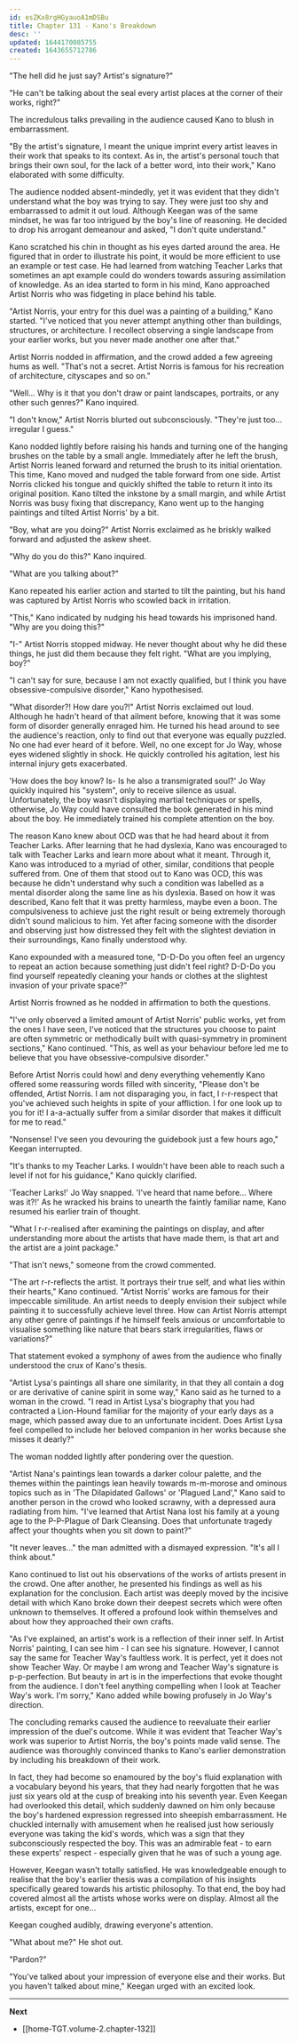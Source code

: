```yaml
---
id: esZKx8rgHGyauoA1mDSBu
title: Chapter 131 - Kano's Breakdown
desc: ''
updated: 1644170085755
created: 1643655712786
---
```


"The hell did he just say? Artist's signature?"

"He can't be talking about the seal every artist places at the corner of their works, right?"

The incredulous talks prevailing in the audience caused Kano to blush in embarrassment.

"By the artist's signature, I meant the unique imprint every artist leaves in their work that speaks to its context. As in, the artist's personal touch that brings their own soul, for the lack of a better word, into their work," Kano elaborated with some difficulty.

The audience nodded absent-mindedly, yet it was evident that they didn't understand what the boy was trying to say. They were just too shy and embarrassed to admit it out loud. Although Keegan was of the same mindset, he was far too intrigued by the boy's line of reasoning. He decided to drop his arrogant demeanour and asked, "I don't quite understand."

Kano scratched his chin in thought as his eyes darted around the area. He figured that in order to illustrate his point, it would be more efficient to use an example or test case. He had learned from watching Teacher Larks that sometimes an apt example could do wonders towards assuring assimilation of knowledge. As an idea started to form in his mind, Kano approached Artist Norris who was fidgeting in place behind his table.

"Artist Norris, your entry for this duel was a painting of a building," Kano started. "I've noticed that you never attempt anything other than buildings, structures, or architecture. I recollect observing a single landscape from your earlier works, but you never made another one after that."

Artist Norris nodded in affirmation, and the crowd added a few agreeing hums as well. "That's not a secret. Artist Norris is famous for his recreation of architecture, cityscapes and so on."

"Well... Why is it that you don't draw or paint landscapes, portraits, or any other such genres?" Kano inquired.

"I don't know," Artist Norris blurted out subconsciously. "They're just too... irregular I guess."

Kano nodded lightly before raising his hands and turning one of the hanging brushes on the table by a small angle. Immediately after he left the brush, Artist Norris leaned forward and returned the brush to its initial orientation. This time, Kano moved and nudged the table forward from one side. Artist Norris clicked his tongue and quickly shifted the table to return it into its original position. Kano tilted the inkstone by a small margin, and while Artist Norris was busy fixing that discrepancy, Kano went up to the hanging paintings and tilted Artist Norris' by a bit.

"Boy, what are you doing?" Artist Norris exclaimed as he briskly walked forward and adjusted the askew sheet.

"Why do you do this?" Kano inquired.

"What are you talking about?"

Kano repeated his earlier action and started to tilt the painting, but his hand was captured by Artist Norris who scowled back in irritation.

"This," Kano indicated by nudging his head towards his imprisoned hand. "Why are you doing this?"

"I-" Artist Norris stopped midway. He never thought about why he did these things, he just did them because they felt right. "What are you implying, boy?"

"I can't say for sure, because I am not exactly qualified, but I think you have obsessive-compulsive disorder," Kano hypothesised.

"What disorder?! How dare you?!" Artist Norris exclaimed out loud. Although he hadn't heard of that ailment before, knowing that it was some form of disorder generally enraged him. He turned his head around to see the audience's reaction, only to find out that everyone was equally puzzled. No one had ever heard of it before. Well, no one except for Jo Way, whose eyes widened slightly in shock. He quickly controlled his agitation, lest his internal injury gets exacerbated.

'How does the boy know? Is- Is he also a transmigrated soul?' Jo Way quickly inquired his "system", only to receive silence as usual. Unfortunately, the boy wasn't displaying martial techniques or spells, otherwise, Jo Way could have consulted the book generated in his mind about the boy. He immediately trained his complete attention on the boy.

The reason Kano knew about OCD was that he had heard about it from Teacher Larks. After learning that he had dyslexia, Kano was encouraged to talk with Teacher Larks and learn more about what it meant. Through it, Kano was introduced to a myriad of other, similar, conditions that people suffered from. One of them that stood out to Kano was OCD, this was because he didn't understand why such a condition was labelled as a mental disorder along the same line as his dyslexia. Based on how it was described, Kano felt that it was pretty harmless, maybe even a boon. The compulsiveness to achieve just the right result or being extremely thorough didn't sound malicious to him. Yet after facing someone with the disorder and observing just how distressed they felt with the slightest deviation in their surroundings, Kano finally understood why.

Kano expounded with a measured tone, "D-D-Do you often feel an urgency to repeat an action because something just didn't feel right? D-D-Do you find yourself repeatedly cleaning your hands or clothes at the slightest invasion of your private space?"

Artist Norris frowned as he nodded in affirmation to both the questions.

"I've only observed a limited amount of Artist Norris' public works, yet from the ones I have seen, I've noticed that the structures you choose to paint are often symmetric or methodically built with quasi-symmetry in prominent sections," Kano continued. "This, as well as your behaviour before led me to believe that you have obsessive-compulsive disorder."

Before Artist Norris could howl and deny everything vehemently Kano offered some reassuring words filled with sincerity, "Please don't be offended, Artist Norris. I am not disparaging you, in fact, I r-r-respect that you've achieved such heights in spite of your affliction. I for one look up to you for it! I a-a-actually suffer from a similar disorder that makes it difficult for me to read."

"Nonsense! I've seen you devouring the guidebook just a few hours ago," Keegan interrupted.

"It's thanks to my Teacher Larks. I wouldn't have been able to reach such a level if not for his guidance," Kano quickly clarified.

'Teacher Larks!' Jo Way snapped. 'I've heard that name before... Where was it?!' As he wracked his brains to unearth the faintly familiar name, Kano resumed his earlier train of thought.

"What I r-r-realised after examining the paintings on display, and after understanding more about the artists that have made them, is that art and the artist are a joint package."

"That isn't news," someone from the crowd commented.

"The art r-r-reflects the artist. It portrays their true self, and what lies within their hearts," Kano continued. "Artist Norris' works are famous for their impeccable similitude. An artist needs to deeply envision their subject while painting it to successfully achieve level three. How can Artist Norris attempt any other genre of paintings if he himself feels anxious or uncomfortable to visualise something like nature that bears stark irregularities, flaws or variations?"

That statement evoked a symphony of awes from the audience who finally understood the crux of Kano's thesis.

"Artist Lysa's paintings all share one similarity, in that they all contain a dog or are derivative of canine spirit in some way," Kano said as he turned to a woman in the crowd. "I read in Artist Lysa's biography that you had contracted a Lion-Hound familiar for the majority of your early days as a mage, which passed away due to an unfortunate incident. Does Artist Lysa feel compelled to include her beloved companion in her works because she misses it dearly?"

The woman nodded lightly after pondering over the question.

"Artist Nana's paintings lean towards a darker colour palette, and the themes within the paintings lean heavily towards m-m-morose and ominous topics such as in 'The Dilapidated Gallows' or 'Plagued Land'," Kano said to another person in the crowd who looked scrawny, with a depressed aura radiating from him. "I've learned that Artist Nana lost his family at a young age to the P-P-Plague of Dark Cleansing. Does that unfortunate tragedy affect your thoughts when you sit down to paint?"

"It never leaves..." the man admitted with a dismayed expression. "It's all I think about."

Kano continued to list out his observations of the works of artists present in the crowd. One after another, he presented his findings as well as his explanation for the conclusion. Each artist was deeply moved by the incisive detail with which Kano broke down their deepest secrets which were often unknown to themselves. It offered a profound look within themselves and about how they approached their own crafts.

"As I've explained, an artist's work is a reflection of their inner self. In Artist Norris' painting, I can see him - I can see his signature. However, I cannot say the same for Teacher Way's faultless work. It is perfect, yet it does not show Teacher Way. Or maybe I am wrong and Teacher Way's signature is p-p-perfection. But beauty in art is in the imperfections that evoke thought from the audience. I don't feel anything compelling when I look at Teacher Way's work. I'm sorry," Kano added while bowing profusely in Jo Way's direction.

The concluding remarks caused the audience to reevaluate their earlier impression of the duel's outcome. While it was evident that Teacher Way's work was superior to Artist Norris, the boy's points made valid sense. The audience was thoroughly convinced thanks to Kano's earlier demonstration by including his breakdown of their work.

In fact, they had become so enamoured by the boy's fluid explanation with a vocabulary beyond his years, that they had nearly forgotten that he was just six years old at the cusp of breaking into his seventh year. Even Keegan had overlooked this detail, which suddenly dawned on him only because the boy's hardened expression regressed into sheepish embarrassment. He chuckled internally with amusement when he realised just how seriously everyone was taking the kid's words, which was a sign that they subconsciously respected the boy. This was an admirable feat - to earn these experts' respect - especially given that he was of such a young age.

However, Keegan wasn't totally satisfied. He was knowledgeable enough to realise that the boy's earlier thesis was a compilation of his insights specifically geared towards his artistic philosophy. To that end, the boy had covered almost all the artists whose works were on display. Almost all the artists, except for one...

Keegan coughed audibly, drawing everyone's attention.

"What about me?" He shot out.

"Pardon?"

"You've talked about your impression of everyone else and their works. But you haven't talked about mine," Keegan urged with an excited look.

____

**Next**
* [[home-TGT.volume-2.chapter-132]]